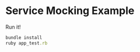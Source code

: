 Service Mocking Example
=======================

Run it!

``` ruby
bundle install
ruby app_test.rb
```
